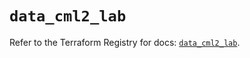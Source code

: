 # `data_cml2_lab`

Refer to the Terraform Registry for docs: [`data_cml2_lab`](https://registry.terraform.io/providers/ciscodevnet/cml2/0.8.5/docs/data-sources/lab).

